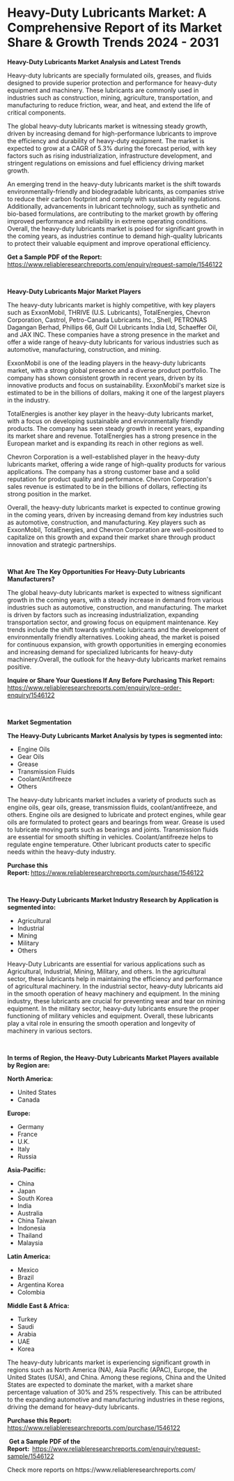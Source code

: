 <p><h1>Heavy-Duty Lubricants Market: A Comprehensive Report of its Market Share & Growth Trends 2024 - 2031</h1></p><p><strong>Heavy-Duty Lubricants Market Analysis and Latest Trends</strong></p>
<p><p>Heavy-duty lubricants are specially formulated oils, greases, and fluids designed to provide superior protection and performance for heavy-duty equipment and machinery. These lubricants are commonly used in industries such as construction, mining, agriculture, transportation, and manufacturing to reduce friction, wear, and heat, and extend the life of critical components.</p><p>The global heavy-duty lubricants market is witnessing steady growth, driven by increasing demand for high-performance lubricants to improve the efficiency and durability of heavy-duty equipment. The market is expected to grow at a CAGR of 5.3% during the forecast period, with key factors such as rising industrialization, infrastructure development, and stringent regulations on emissions and fuel efficiency driving market growth.</p><p>An emerging trend in the heavy-duty lubricants market is the shift towards environmentally-friendly and biodegradable lubricants, as companies strive to reduce their carbon footprint and comply with sustainability regulations. Additionally, advancements in lubricant technology, such as synthetic and bio-based formulations, are contributing to the market growth by offering improved performance and reliability in extreme operating conditions. Overall, the heavy-duty lubricants market is poised for significant growth in the coming years, as industries continue to demand high-quality lubricants to protect their valuable equipment and improve operational efficiency.</p></p>
<p><strong>Get a Sample PDF of the Report:&nbsp;</strong> <a href="https://www.reliableresearchreports.com/enquiry/request-sample/1546122">https://www.reliableresearchreports.com/enquiry/request-sample/1546122</a></p>
<p>&nbsp;</p>
<p><strong>Heavy-Duty Lubricants Major Market Players</strong></p>
<p><p>The heavy-duty lubricants market is highly competitive, with key players such as ExxonMobil, THRIVE (U.S. Lubricants), TotalEnergies, Chevron Corporation, Castrol, Petro-Canada Lubricants Inc., Shell, PETRONAS Dagangan Berhad, Phillips 66, Gulf Oil Lubricants India Ltd, Schaeffer Oil, and JAX INC. These companies have a strong presence in the market and offer a wide range of heavy-duty lubricants for various industries such as automotive, manufacturing, construction, and mining.</p><p>ExxonMobil is one of the leading players in the heavy-duty lubricants market, with a strong global presence and a diverse product portfolio. The company has shown consistent growth in recent years, driven by its innovative products and focus on sustainability. ExxonMobil's market size is estimated to be in the billions of dollars, making it one of the largest players in the industry.</p><p>TotalEnergies is another key player in the heavy-duty lubricants market, with a focus on developing sustainable and environmentally friendly products. The company has seen steady growth in recent years, expanding its market share and revenue. TotalEnergies has a strong presence in the European market and is expanding its reach in other regions as well.</p><p>Chevron Corporation is a well-established player in the heavy-duty lubricants market, offering a wide range of high-quality products for various applications. The company has a strong customer base and a solid reputation for product quality and performance. Chevron Corporation's sales revenue is estimated to be in the billions of dollars, reflecting its strong position in the market.</p><p>Overall, the heavy-duty lubricants market is expected to continue growing in the coming years, driven by increasing demand from key industries such as automotive, construction, and manufacturing. Key players such as ExxonMobil, TotalEnergies, and Chevron Corporation are well-positioned to capitalize on this growth and expand their market share through product innovation and strategic partnerships.</p></p>
<p>&nbsp;</p>
<p><strong>What Are The Key Opportunities For Heavy-Duty Lubricants Manufacturers?</strong></p>
<p><p>The global heavy-duty lubricants market is expected to witness significant growth in the coming years, with a steady increase in demand from various industries such as automotive, construction, and manufacturing. The market is driven by factors such as increasing industrialization, expanding transportation sector, and growing focus on equipment maintenance. Key trends include the shift towards synthetic lubricants and the development of environmentally friendly alternatives. Looking ahead, the market is poised for continuous expansion, with growth opportunities in emerging economies and increasing demand for specialized lubricants for heavy-duty machinery.Overall, the outlook for the heavy-duty lubricants market remains positive.</p></p>
<p><strong>Inquire or Share Your Questions If Any Before Purchasing This Report:</strong> <a href="https://www.reliableresearchreports.com/enquiry/pre-order-enquiry/1546122">https://www.reliableresearchreports.com/enquiry/pre-order-enquiry/1546122</a></p>
<p>&nbsp;</p>
<p><strong>Market Segmentation</strong></p>
<p><strong>The Heavy-Duty Lubricants Market Analysis by types is segmented into:</strong></p>
<p><ul><li>Engine Oils</li><li>Gear Oils</li><li>Grease</li><li>Transmission Fluids</li><li>Coolant/Antifreeze</li><li>Others</li></ul></p>
<p><p>The heavy-duty lubricants market includes a variety of products such as engine oils, gear oils, grease, transmission fluids, coolant/antifreeze, and others. Engine oils are designed to lubricate and protect engines, while gear oils are formulated to protect gears and bearings from wear. Grease is used to lubricate moving parts such as bearings and joints. Transmission fluids are essential for smooth shifting in vehicles. Coolant/antifreeze helps to regulate engine temperature. Other lubricant products cater to specific needs within the heavy-duty industry.</p></p>
<p><strong>Purchase this Report:&nbsp;</strong><a href="https://www.reliableresearchreports.com/purchase/1546122">https://www.reliableresearchreports.com/purchase/1546122</a></p>
<p>&nbsp;</p>
<p><strong>The Heavy-Duty Lubricants Market Industry Research by Application is segmented into:</strong></p>
<p><ul><li>Agricultural</li><li>Industrial</li><li>Mining</li><li>Military</li><li>Others</li></ul></p>
<p><p>Heavy-Duty Lubricants are essential for various applications such as Agricultural, Industrial, Mining, Military, and others. In the agricultural sector, these lubricants help in maintaining the efficiency and performance of agricultural machinery. In the industrial sector, heavy-duty lubricants aid in the smooth operation of heavy machinery and equipment. In the mining industry, these lubricants are crucial for preventing wear and tear on mining equipment. In the military sector, heavy-duty lubricants ensure the proper functioning of military vehicles and equipment. Overall, these lubricants play a vital role in ensuring the smooth operation and longevity of machinery in various sectors.</p></p>
<p>&nbsp;</p>
<p><strong>In terms of Region, the Heavy-Duty Lubricants Market Players available by Region are:</strong></p>
<p>
    <p> <strong> North America: </strong>
        <ul>
            <li>United States</li>
            <li>Canada</li>
        </ul>
        </p> 
    <p> <strong> Europe: </strong>
        <ul>
            <li>Germany</li>
            <li>France</li>
            <li>U.K.</li>
            <li>Italy</li>
            <li>Russia</li>
        </ul>
        </p> 
    <p> <strong> Asia-Pacific: </strong>
        <ul>
            <li>China</li>
            <li>Japan</li>
            <li>South Korea</li>
            <li>India</li>
            <li>Australia</li>
            <li>China Taiwan</li>
            <li>Indonesia</li>
            <li>Thailand</li>
            <li>Malaysia</li>
        </ul>
        </p> 
    <p> <strong> Latin America: </strong>
        <ul>
            <li>Mexico</li>
            <li>Brazil</li>
            <li>Argentina Korea</li>
            <li>Colombia</li>
        </ul>
        </p> 
    <p> <strong> Middle East & Africa: </strong>
        <ul>
            <li>Turkey</li>
            <li>Saudi</li>
            <li>Arabia</li>
            <li>UAE</li>
            <li>Korea</li>
        </ul>
    </p>
    </p>
<p><p>The heavy-duty lubricants market is experiencing significant growth in regions such as North America (NA), Asia Pacific (APAC), Europe, the United States (USA), and China. Among these regions, China and the United States are expected to dominate the market, with a market share percentage valuation of 30% and 25% respectively. This can be attributed to the expanding automotive and manufacturing industries in these regions, driving the demand for heavy-duty lubricants.</p></p>
<p><strong>Purchase this Report: </strong><a href="https://www.reliableresearchreports.com/purchase/1546122">https://www.reliableresearchreports.com/purchase/1546122</a></p>
<p>&nbsp;<strong>Get a Sample PDF of the Report:&nbsp;&nbsp;</strong><a href="https://www.reliableresearchreports.com/enquiry/request-sample/1546122">https://www.reliableresearchreports.com/enquiry/request-sample/1546122</a></p>
<p><strong></strong></p>
<p>Check more reports on https://www.reliableresearchreports.com/</p>